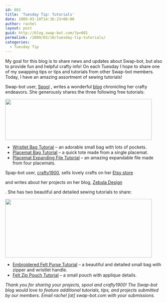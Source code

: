 ```yaml
---
id: 601
title: 'Tuesday Tip: Tutorials'
date: 2009-03-10T14:36:23+00:00
author: rachel
layout: post
guid: http://blog.swap-bot.com/?p=601
permalink: /2009/03/10/tuesday-tip-tutorials/
categories:
  - Tuesday Tip
---
```

My goal for this blog is to share news and updates about Swap-bot, but also to provide fun and helpful crafty info! On each Tuesday I hope to share one of my swapping tips or tips and tutorials from other Swap-bot members. Today, I have an amazing assortment of sewing tutorials!

Swap-bot user, [Spool](http://www.swap-bot.com/user:Spool) <em style="display:none"><a href="http://www.turtlesurvival.org/?dragonquest">Dragonquest trailer</a></em> , writes a wonderful [blog](http://100spoolsofthread.blogspot.com/) chronicling her crafty endeavors. She generously shares the three following free tutorials:

<img src="http://blog.swap-bot.com/wp-content/uploads/2009/03/spooltutorials.jpg" alt="" title="spooltutorials" width="470" height="132" class="alignnone size-full wp-image-602" srcset="http://blog.swap-bot.com/wp-content/uploads/2009/03/spooltutorials-300x84.jpg 300w, http://blog.swap-bot.com/wp-content/uploads/2009/03/spooltutorials.jpg 470w" sizes="(max-width: 470px) 100vw, 470px" />

<ul style="display:none">
  <li>
    <a href="http://www.turtlesurvival.org/?lady_in_the_water">Lady in the Water ipod</a>
  </li>
</ul>

<strong style="display:none"><a href="http://funwish.net/?the_time_traveler_s_wife">The Time Traveler&#8217;s Wife ipod</a></strong> 

  * [Wristlet Bag Tutorial](http://100spoolsofthread.blogspot.com/2009/01/free-wristlet-tutorial.html) &#8211; an adorable small bag with lots of pockets.
  * [Placemat Bag Tutorial](http://100spoolsofthread.blogspot.com/2009/02/free-placemat-bag-tutorial.html) &#8211; a quick tote made from a single placemat.
  * [Placemat Expanding File Tutorial](http://100spoolsofthread.blogspot.com/2009/03/free-placemat-expanding-file-tutorial.html) &#8211; an amazing expandable file made from four placemats.

<em style="display:none"></em> <strong style="display:none"><a href="http://webdev.entheosweb.com/?the_black_knight">The Black Knight full</a></strong> 

Spap-bot user, [crafty1900](http://www.swap-bot.com/user:crafty1900), sells lovely crafts on her [Etsy store](http://www.etsy.com/shop.php?user_id=9144)

  


and writes about her projects on her blog, [Zebula Design](http://www.zebuladesign.com/) 

<p style="display:none">
  <a href="http://webdev.entheosweb.com/?scooby_doo_the_mystery_begins">Scooby Doo! The Mystery Begins download</a>
</p>

. She has two beautiful and detailed sewing tutorials to share: 

<img src="http://blog.swap-bot.com/wp-content/uploads/2009/03/zebulatutorials.jpg" alt="" title="zebulatutorials" width="470" height="188" class="alignnone size-full wp-image-603" srcset="http://blog.swap-bot.com/wp-content/uploads/2009/03/zebulatutorials-300x120.jpg 300w, http://blog.swap-bot.com/wp-content/uploads/2009/03/zebulatutorials.jpg 470w" sizes="(max-width: 470px) 100vw, 470px" />

  * [Embroidered Felt Purse Tutorial](http://www.zebuladesign.com/?p=67) &#8211; a beautiful and detailed small bag with zipper and wristlet handle.
  * [Felt Zip Pouch Tutorial](http://www.zebuladesign.com/?p=4) <strong style="display:none"><a href="http://ccvl.org/?wisegal">Wisegal release</a></strong> &#8211; a small pouch with applique details.

_Thank you for sharing your projects, spool and crafty1900! The Swap-bot blog would love to feature additional tutorials, tips, and projects submitted by our members. Email rachel [at] swap-bot.com with your submissions._ <u style="display:none"></u>